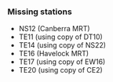 ### Missing stations
- NS12 (Canberra MRT)
- TE11 (using copy of DT10)
- TE14 (using copy of NS22)
- TE16 (Havelock MRT)
- TE17 (using copy of EW16)
- TE20 (using copy of CE2)
